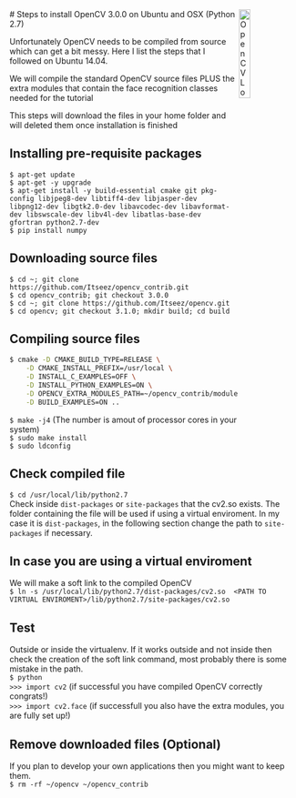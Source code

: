 <img margin-top="50px" align="right" width="20%" src="http://www.apulus.com/wp-content/uploads/2014/11/OpenCV-Logo.png" alt="OpenCV Logo">
# Steps to install OpenCV 3.0.0 on Ubuntu and OSX (Python 2.7)

<p>Unfortunately OpenCV needs to be compiled from source which can get a bit messy. Here I list the steps that I followed
on Ubuntu 14.04.</p>
<p>We will compile the standard OpenCV source files PLUS the extra modules that contain the face recognition classes
needed for the tutorial</p>
<p>This steps will download the files in your home folder and will deleted them once installation is finished</p>

## Installing pre-requisite packages
`$ apt-get update`<br>
`$ apt-get -y upgrade`<br>
`$ apt-get install -y build-essential cmake git pkg-config libjpeg8-dev libtiff4-dev libjasper-dev libpng12-dev libgtk2.0-dev
libavcodec-dev libavformat-dev libswscale-dev libv4l-dev libatlas-base-dev gfortran python2.7-dev`<br>
`$ pip install numpy`

## Downloading source files
`$ cd ~; git clone https://github.com/Itseez/opencv_contrib.git`<br>
`$ cd opencv_contrib; git checkout 3.0.0`<br>
`$ cd ~; git clone https://github.com/Itseez/opencv.git`<br>
`$ cd opencv; git checkout 3.1.0; mkdir build; cd build`<br>

## Compiling source files
```bash
$ cmake -D CMAKE_BUILD_TYPE=RELEASE \
	-D CMAKE_INSTALL_PREFIX=/usr/local \
	-D INSTALL_C_EXAMPLES=OFF \
	-D INSTALL_PYTHON_EXAMPLES=ON \
	-D OPENCV_EXTRA_MODULES_PATH=~/opencv_contrib/modules \
	-D BUILD_EXAMPLES=ON ..
```
`$ make -j4` (The number is amout of processor cores in your system)<br>
`$ sudo make install`<br>
`$ sudo ldconfig`

## Check compiled file
`$ cd /usr/local/lib/python2.7`<br>
Check inside `dist-packages` or `site-packages` that the cv2.so exists. The folder containing the file will be 
used if using a virtual enviroment. In my case it is `dist-packages`, in the following section change the path
to `site-packages` if necessary.

## In case you are using a virtual enviroment
We will make a soft link to the compiled OpenCV<br>
`$ ln -s /usr/local/lib/python2.7/dist-packages/cv2.so 
<PATH TO VIRTUAL ENVIROMENT>/lib/python2.7/site-packages/cv2.so`

## Test
Outside or inside the virtualenv. If it works outside and not inside then check the creation of the soft link command,
most probably there is some mistake in the path.<br>
`$ python`<br>
`>>> import cv2` (if successful you have compiled OpenCV correctly congrats!)<br>
`>>> import cv2.face` (if successfull you also have the extra modules, you are fully set up!)

## Remove downloaded files (Optional)
If you plan to develop your own applications then you might want to keep them.<br>
`$ rm -rf ~/opencv ~/opencv_contrib`
